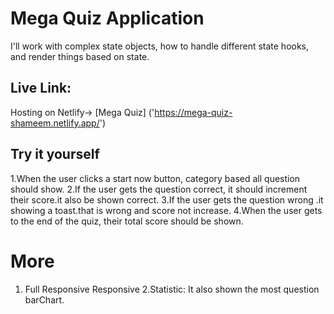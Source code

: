 # Mega Quiz Application
I'll work with complex state objects, how to handle different state hooks, and render things based on state.

## Live Link: 
 Hosting on Netlify-> [Mega Quiz] ('https://mega-quiz-shameem.netlify.app/')

## Try it yourself 
1.When the user clicks a start now button, category based all question should show.
2.If the user gets the question correct, it should increment their score.it also be shown correct.
3.If the user gets the question wrong .it showing a toast.that is wrong and score not increase.
4.When the user gets to the end of the quiz, their total score should be shown.

# More
1. Full Responsive Responsive 
2.Statistic: It also shown the most question barChart.
